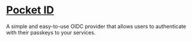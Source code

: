 # [Pocket ID](https://pocket-id.org/)

A simple and easy-to-use OIDC provider that allows users to authenticate with their passkeys to your services.
